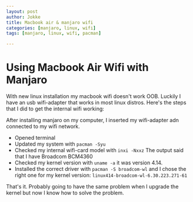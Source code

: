 ```yaml
---
layout: post
author: Jokke
title: Macbook air & manjaro wifi
categories: [manjaro, linux, wifi]
tags: [manjaro, linux, wifi, pacman]

---
```



# Using Macbook Air Wifi with Manjaro

With new linux installation my macbook wifi doesn't work OOB. Luckily I have an usb wifi-adapter that works in most linux distros. Here's the steps that I did to get the internal wifi working:

After installing manjaro on my computer, I inserted my wifi-adapter adn connected to my wifi network.

- Opened terminal
- Updated my system with 
  `pacman -Syu`
- Checked my internal wifi-card model with `inxi -Nxxz` The output said that I have Broadcom BCM4360
- Checked my kernel version with `uname -a` it was version 4.14.
- Installed the correct driver with `pacman -S broadcom-wl` and I chose the right one for my kernel version: `linux414-broadcom-wl-6.30.223.271-61`

That's it. Probably going to have the same problem when I upgrade the kernel but now I know how to solve the problem.
